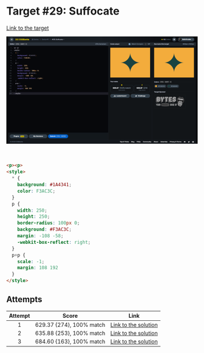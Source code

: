 # Target #29: Suffocate

[Link to the target](https://cssbattle.dev/play/29)

![img](src/images/029_suffocate.png)

<br>

```html
<p><p>
<style>
  * {
    background: #1A4341;
    color: F3AC3C;
  }
  p {
    width: 250;
    height: 250;
    border-radius: 100px 0;
    background: #F3AC3C;
    margin: -108 -58;
    -webkit-box-reflect: right;
  }
  p+p {
    scale: -1;
    margin: 108 192
  }
</style>
```


## Attempts
| Attempt | Score | Link |
|:-:|:-:|:-:|
| 1 | 629.37 {274}, 100% match | [Link to the solution](src/html/029_suffocate_attempt-01.html) |
| 2 | 635.88 {253}, 100% match | [Link to the solution](src/html/029_suffocate_attempt-02.html) |
| 3 | 684.60 {163}, 100% match | [Link to the solution](src/html/029_suffocate_attempt-03.html) |